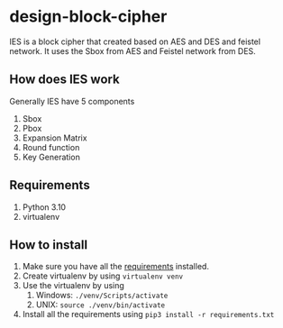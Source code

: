 # design-block-cipher

IES is a block cipher that created based on AES and DES and feistel network. It uses the Sbox from AES and Feistel network from DES.

## How does IES work

Generally IES have 5 components

1. Sbox
2. Pbox
3. Expansion Matrix
4. Round function
5. Key Generation

## Requirements

1. Python 3.10
2. virtualenv

## How to install

1. Make sure you have all the [requirements](#requirements) installed.
2. Create virtualenv by using `virtualenv venv`
3. Use the virtualenv by using
   1. Windows: `./venv/Scripts/activate`
   2. UNIX: `source ./venv/bin/activate`
4. Install all the requirements using `pip3 install -r requirements.txt`
